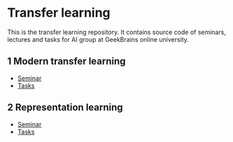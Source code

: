 # Transfer learning

This is the transfer learning repository. It contains source code of seminars, lectures and tasks for AI group at GeekBrains online university.

## 1 Modern transfer learning

- [Seminar](https://github.com/allseenn/transfer/tree/main/01.Seminar)
- [Tasks](https://github.com/allseenn/transfer/tree/main/01.Tasks)

## 2 Representation learning

- [Seminar](https://github.com/allseenn/transfer/tree/main/02.Seminar)
- [Tasks](https://github.com/allseenn/transfer/tree/main/02.Tasks)
